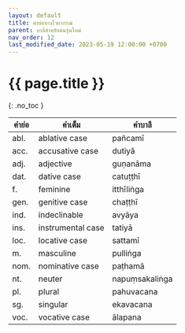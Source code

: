 ```yaml
---
layout: default
title: คำย่อทางไวยากรณ์
parent: บาลีสำหรับคนรุ่นใหม่
nav_order: 12
last_modified_date: 2023-05-19 12:00:00 +0700
---
```


# {{ page.title  }}
{: .no_toc }

| คำย่อ | คำเต็ม | คำบาลี |
| --- | --- | --- |
| abl. | ablative case | pañcamī |
| acc. | accusative case | dutiyā |
| adj. | adjective | guṇanāma |
| dat. | dative case | catuṭṭhī |
| f. | feminine | itthīliṅga |
| gen. | genitive case | chaṭṭhī |
| ind. | indeclinable | avyāya |
| ins. | instrumental case | tatiyā |
| loc. | locative case | sattamī |
| m. | masculine | pulliṅga |
| nom. | nominative case | paṭhamā |
| nt. | neuter | napuṃsakaliṅga |
| pl. | plural | pahuvacana |
| sg. | singular | ekavacana |
| voc. | vocative case | ālapana |
